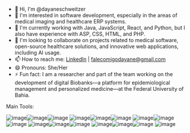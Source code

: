 - 👋 Hi, I'm @dayaneschweitzer
- 👀 I'm interested in software development, especially in the areas of medical imaging and healthcare ERP systems.
- 🌱 I'm currently working with Java, JavaScript, React, and Python, but I also have experience with ASP, CSS, HTML, and PHP.
- 💞️ I'm looking to collaborate on projects related to medical software, open-source healthcare solutions, and innovative web applications, including AI usage.
- 📫 How to reach me: [LinkedIn](https://www.linkedin.com/in/dayane-schweitzer-b23853131/) | falecomigodayane@gmail.com
- 😄 Pronouns: She/Her
- ⚡ Fun fact: I am a researcher and part of the team working on the development of digital Biobanks—a platform for epidemiological management and personalized medicine—at the Federal University of Bahia.


Main Tools:


![image](https://github.com/user-attachments/assets/935710f6-9630-48a7-a9ff-b7ca07fd5171)![image](https://github.com/user-attachments/assets/5d0d3ace-5d33-42b3-afbe-e99bdfffc9a4)![image](https://github.com/user-attachments/assets/fe6d550a-bde5-42f3-b9d6-039b629c77ef)
![image](https://github.com/user-attachments/assets/1814d4a9-6d3c-45ad-95f4-010a8abda2ad)![image](https://github.com/user-attachments/assets/367ee2bb-db84-4bd8-8bcc-c58caf18d6ca)![image](https://github.com/user-attachments/assets/52555130-c004-426e-877a-43e841dfd1da)
![image](https://github.com/user-attachments/assets/49f4228d-f275-4084-a958-1ee6d643250b)![image](https://github.com/user-attachments/assets/91d36d64-0cca-4169-9cd2-46bd54ed3fbf)![image](https://github.com/user-attachments/assets/630ca00c-4449-4f24-ac5f-acd6fb77f3ab)
![image](https://github.com/user-attachments/assets/cc90a636-acfc-4e0f-8cf1-50e983a1503f)![image](https://github.com/user-attachments/assets/399c650c-34ad-4e2a-90ee-62521be39f70)![image](https://github.com/user-attachments/assets/54334fba-ed21-474a-a0fa-7e75cb841c02)
![image](https://github.com/user-attachments/assets/175f9b8a-58c4-4bb5-ac7f-17c02c8ce52d)![image](https://github.com/user-attachments/assets/4bcd5661-ab03-499a-867f-b91dfd004694)![image](https://github.com/user-attachments/assets/e3075a71-b9ad-4450-8095-b8bde99c5fe9)
![image](https://github.com/user-attachments/assets/236f3499-3ae7-403c-b51f-0139d7e7b052)








<!---
dayaneschweitzer/dayaneschweitzer is a ✨ special ✨ repository because its `README.md` (this file) appears on your GitHub profile.
You can click the Preview link to take a look at your changes.
--->
